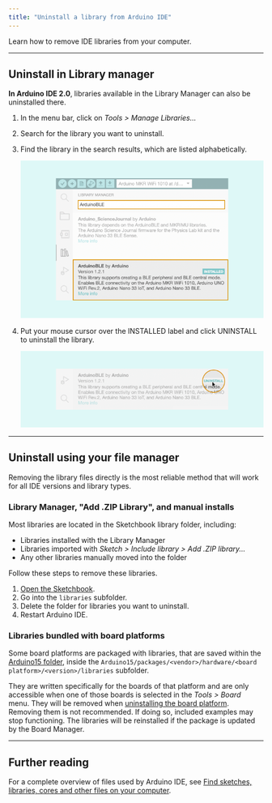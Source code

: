 ```yaml
---
title: "Uninstall a library from Arduino IDE"
---
```


Learn how to remove IDE libraries from your computer.

---

## Uninstall in Library manager

**In Arduino IDE 2.0**, libraries available in the Library Manager can also be uninstalled there.

1. In the menu bar, click on _Tools > Manage Libraries..._

2. Search for the library you want to uninstall.

3. Find the library in the search results, which are listed alphabetically.

   ![Finding the 'ArduinoBLE' library in the Library Manager.](img/library-manager-2.x-search.png)

4. Put your mouse cursor over the INSTALLED label and click UNINSTALL to uninstall the library.

   ![Uninstalling the 'ArduinoBLE' library in the Library Manager.](img/library-manager-2.x-uninstall.png)

---

## Uninstall using your file manager

Removing the library files directly is the most reliable method that will work for all IDE versions and library types.

### Library Manager, "Add .ZIP Library", and manual installs

Most libraries are located in the Sketchbook library folder, including:

* Libraries installed with the Library Manager
* Libraries imported with _Sketch > Include library > Add .ZIP library..._
* Any other libraries manually moved into the folder

Follow these steps to remove these libraries.

1. [Open the Sketchbook](https://support.arduino.cc/hc/en-us/articles/4412950938514-Open-the-Sketchbook).
2. Go into the `libraries` subfolder.
3. Delete the folder for libraries you want to uninstall.
4. Restart Arduino IDE.

### Libraries bundled with board platforms

Some board platforms are packaged with libraries, that are saved within the [Arduino15 folder](https://support.arduino.cc/hc/en-us/articles/360018448279), inside the `Arduino15/packages/<vendor>/hardware/<board platform>/<version>/libraries` subfolder.

They are written specifically for the boards of that platform and are only accessible when one of those boards is selected in the _Tools > Board_ menu. They will be removed when [uninstalling the board platform](https://support.arduino.cc/hc/en-us/articles/4407225360018). Removing them is not recommended. If doing so, included examples may stop functioning. The libraries will be reinstalled if the package is updated by the Board Manager.

---

## Further reading

For a complete overview of files used by Arduino IDE, see [Find sketches, libraries, cores and other files on your computer](https://support.arduino.cc/hc/en-us/articles/4415103213714-Find-sketches-libraries-cores-and-other-files-on-your-computer).
